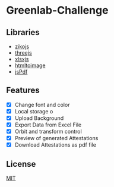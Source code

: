 # Greenlab-Challenge

## Libraries
- [zikojs](https://github.com/zakarialaoui10/ziko.js) 
- [threejs](https://github.com/zakarialaoui10/ziko.js) 
- [xlsxjs](https://github.com/zakarialaoui10/ziko.js) 
- [htmltoimage](https://github.com/zakarialaoui10/ziko.js) 
- [jsPdf](https://github.com/zakarialaoui10/ziko.js) 


## Features 
 - [x] Change font and color
 - [x] Local storage o
 - [x] Upload Background 
 - [x] Export Data from Excel File 
 - [x] Orbit and transform control 
 - [x] Preview of generated Attestations
 - [x] Download Attestations as pdf file 

## License
[MIT](https://choosealicense.com/licenses/mit/)
